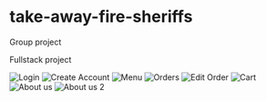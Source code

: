 # take-away-fire-sheriffs
Group project

Fullstack project

![Login](https://github.com/christopherwahlstrom/take-away-fire-sheriffs/assets/83230387/1472fb3a-3a1a-47d8-8cf3-33de0a95e1e9)
![Create Account](https://github.com/christopherwahlstrom/take-away-fire-sheriffs/assets/83230387/55fd473f-5d24-4943-b489-6a2c3839be30)
![Menu](https://github.com/christopherwahlstrom/take-away-fire-sheriffs/assets/83230387/1e07c084-45c6-47ac-8265-cf223bd69da3)
![Orders](https://github.com/christopherwahlstrom/take-away-fire-sheriffs/assets/83230387/8b8e9669-48de-455d-8ec9-af074bdcec07)
![Edit Order](https://github.com/christopherwahlstrom/take-away-fire-sheriffs/assets/83230387/aa8baa4f-419c-4182-a75d-cef1a43233bc)
![Cart](https://github.com/christopherwahlstrom/take-away-fire-sheriffs/assets/83230387/a4733d1d-6a27-4351-bf3b-fd00706af61e)
![About us](https://github.com/christopherwahlstrom/take-away-fire-sheriffs/assets/83230387/acc3a817-2890-4173-aa36-840b9240441e)
![About us 2](https://github.com/christopherwahlstrom/take-away-fire-sheriffs/assets/83230387/8c593c73-4be5-4ec3-9fa2-eaa644579209)
